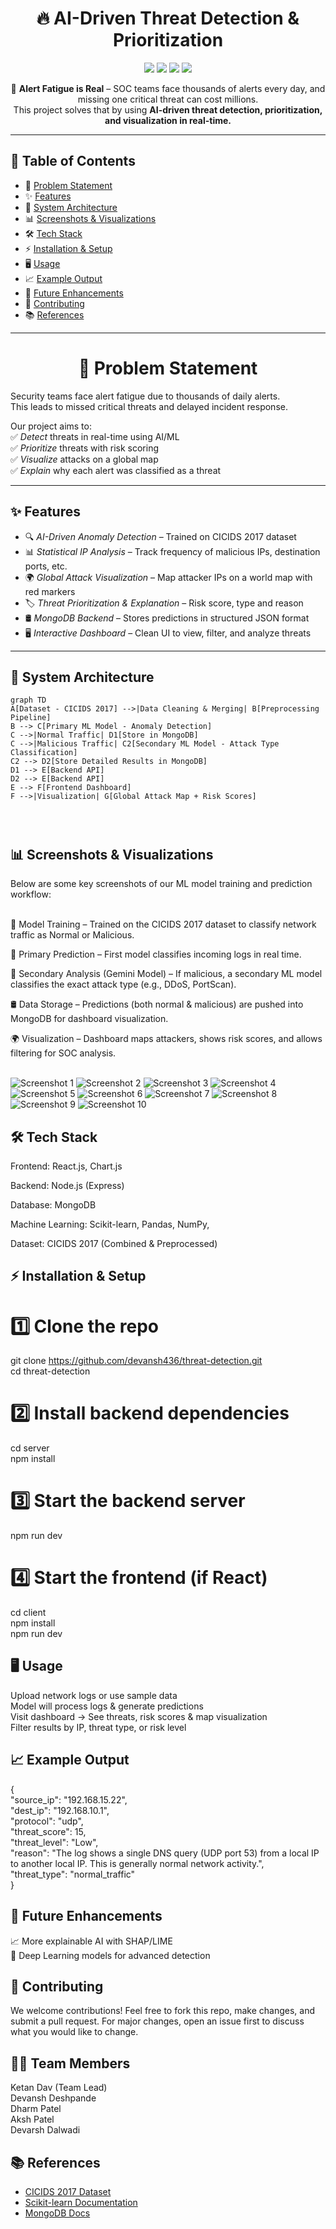 <!-- PROJECT TITLE -->
<h1 align="center">🔥 AI-Driven Threat Detection & Prioritization</h1>

<p align="center">
  <img src="https://img.shields.io/badge/Cybersecurity-AI--Driven-blue?style=for-the-badge">
  <img src="https://img.shields.io/badge/Python-3.10+-blue?style=for-the-badge&logo=python">
  <img src="https://img.shields.io/badge/MongoDB-NoSQL-green?style=for-the-badge&logo=mongodb">
  <img src="https://img.shields.io/badge/Frontend-React%20%7C%20Map%20Visualization-pink?style=for-the-badge&logo=react">
</p>

<p align="center">
🚨 <b>Alert Fatigue is Real</b> – SOC teams face thousands of alerts every day, and missing one critical threat can cost millions.<br>
This project solves that by using <b>AI-driven threat detection, prioritization, and visualization in real-time.</b>
</p>

---

## 📖 Table of Contents

- 🚩 [Problem Statement](#-problem-statement)
- ✨ [Features](#-features)
- 🧠 [System Architecture](#-system-architecture)
- 📊 [Screenshots & Visualizations](#-screenshots--visualizations)
- 🛠 [Tech Stack](#-tech-stack)
- ⚡ [Installation & Setup](#-installation--setup)
- 🖥 [Usage](#-usage)
- 📈 [Example Output](#-example-output)
- 🚀 [Future Enhancements](#-future-enhancements)
- 🤝 [Contributing](#-contributing)
- 📚 [References](#-references)

---

<h1 align="center">🚩 Problem Statement</h1>

Security teams face alert fatigue due to thousands of daily alerts.  
This leads to missed critical threats and delayed incident response.

Our project aims to:  
✅ _Detect_ threats in real-time using AI/ML  
✅ _Prioritize_ threats with risk scoring  
✅ _Visualize_ attacks on a global map  
✅ _Explain_ why each alert was classified as a threat

---

## ✨ Features

- 🔍 _AI-Driven Anomaly Detection_ – Trained on CICIDS 2017 dataset
- 📊 _Statistical IP Analysis_ – Track frequency of malicious IPs, destination ports, etc.
- 🌍 _Global Attack Visualization_ – Map attacker IPs on a world map with red markers
- 🏷 _Threat Prioritization & Explanation_ – Risk score, type and reason
- 🛢 _MongoDB Backend_ – Stores predictions in structured JSON format
- 🖥 _Interactive Dashboard_ – Clean UI to view, filter, and analyze threats

---

## 🧠 System Architecture

```mermaid
graph TD
A[Dataset - CICIDS 2017] -->|Data Cleaning & Merging| B[Preprocessing Pipeline]
B --> C[Primary ML Model - Anomaly Detection]
C -->|Normal Traffic| D1[Store in MongoDB]
C -->|Malicious Traffic| C2[Secondary ML Model - Attack Type Classification]
C2 --> D2[Store Detailed Results in MongoDB]
D1 --> E[Backend API]
D2 --> E[Backend API]
E --> F[Frontend Dashboard]
F -->|Visualization| G[Global Attack Map + Risk Scores]




```

<h2>📊 Screenshots & Visualizations</h2>
Below are some key screenshots of our ML model training and prediction workflow:<Br><br>

🧠 Model Training – Trained on the CICIDS 2017 dataset to classify network traffic as Normal or Malicious.<br>

🔎 Primary Prediction – First model classifies incoming logs in real time.<br>

🤖 Secondary Analysis (Gemini Model) – If malicious, a secondary ML model classifies the exact attack type (e.g., DDoS, PortScan).<Br>

🛢 Data Storage – Predictions (both normal & malicious) are pushed into MongoDB for dashboard visualization.<br>

🌍 Visualization – Dashboard maps attackers, shows risk scores, and allows filtering for SOC analysis.<br><br>

<img src="./images/1.png" alt="Screenshot 1" />
<img src="./images/2.png" alt="Screenshot 2" />
<img src="./images/3.png" alt="Screenshot 3" />
<img src="./images/4.png" alt="Screenshot 4" />
<img src="./images/5.png" alt="Screenshot 5" />
<img src="./images/6.png" alt="Screenshot 6" />
<img src="./images/7.png" alt="Screenshot 7" />
<img src="./images/8.png" alt="Screenshot 8" />
<img src="./images/9.png" alt="Screenshot 9" />
<img src="./images/10.png" alt="Screenshot 10" />

<h2>🛠 Tech Stack</h2>

Frontend: React.js, Chart.js

Backend: Node.js (Express)

Database: MongoDB

Machine Learning: Scikit-learn, Pandas, NumPy,

Dataset: CICIDS 2017 (Combined & Preprocessed)

<h2>⚡ Installation & Setup</h2>

# 1️⃣ Clone the repo

git clone https://github.com/devansh436/threat-detection.git<Br>
cd threat-detection

# 2️⃣ Install backend dependencies

cd server<br>
npm install

# 3️⃣ Start the backend server

npm run dev

# 4️⃣ Start the frontend (if React)

cd client<br>
npm install<br>
npm run dev

<h2>🖥 Usage</h2>
Upload network logs or use sample data<br>
Model will process logs & generate predictions<br>
Visit dashboard → See threats, risk scores & map visualization<br>
Filter results by IP, threat type, or risk level

<h2>📈 Example Output</h2>

{<br>
"source_ip": "192.168.15.22",<br>
"dest_ip": "192.168.10.1",<br>
"protocol": "udp",<br>
"threat_score": 15,<br>
"threat_level": "Low",<br>
"reason": "The log shows a single DNS query (UDP port 53) from a local IP to another local IP. This is generally normal network activity.",<br>
"threat_type": "normal_traffic"<br>
}

<h2>🚀 Future Enhancements</h2>

📈 More explainable AI with SHAP/LIME<br>
🧠 Deep Learning models for advanced detection

<h2>🤝 Contributing</h2>

We welcome contributions!
Feel free to fork this repo, make changes, and submit a pull request.
For major changes, open an issue first to discuss what you would like to change.

<h2>👨‍💻 Team Members</h2>

Ketan Dav (Team Lead)<br>
Devansh Deshpande<br>
Dharm Patel<br>
Aksh Patel<br>
Devarsh Dalwadi

<h2>📚 References</h2>

- [CICIDS 2017 Dataset](https://www.unb.ca/cic/datasets/ids-2017.html)
- [Scikit-learn Documentation](https://scikit-learn.org/stable)
- [MongoDB Docs](https://www.mongodb.com/docs/)

